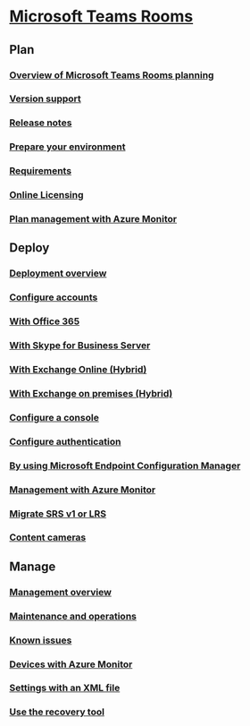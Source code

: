 # [Microsoft Teams Rooms](index.md)
## Plan
### [Overview of Microsoft Teams Rooms planning](rooms-plan.md)
### [Version support](rooms-lifecycle-support.md)
### [Release notes](rooms-release-note.md)
### [Prepare your environment](rooms-prep.md)
### [Requirements](requirements.md)
### [Online Licensing](rooms-licensing.md)
### [Plan management with Azure Monitor](azure-monitor-plan.md)

## Deploy
### [Deployment overview](rooms-deploy.md)
### [Configure accounts](rooms-configure-accounts.md)
### [With Office 365](with-office-365.md)
### [With Skype for Business Server](with-skype-for-business-server-2015.md)
### [With Exchange Online (Hybrid)](with-exchange-online.md)
### [With Exchange on premises (Hybrid)](with-exchange-on-premises.md)
### [Configure a console](console.md)
### [Configure authentication](rooms-authentication.md)
### [By using Microsoft Endpoint Configuration Manager](rooms-scale.md)
### [Management with Azure Monitor](azure-monitor-deploy.md)
### [Migrate SRS v1 or LRS](lrs-migration.md)
### [Content cameras](content-camera.md)

## Manage
### [Management overview](rooms-manage.md)
### [Maintenance and operations](rooms-operations.md)
### [Known issues](known-issues.md)
### [Devices with Azure Monitor](azure-monitor-manage.md)
### [Settings with an XML file](xml-config-file.md)
### [Use the recovery tool](recovery-tool.md)

